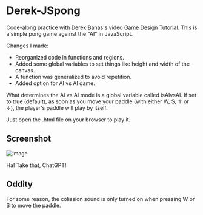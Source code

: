 # Derek-JSpong

Code-along practice with Derek Banas's video [Game Design Tutorial](https://www.youtube.com/watch?v=rex2_9YBKAE). This is a simple pong game against the "AI" in JavaScript.

Changes I made:
- Reorganized code in functions and regions.
- Added some global variables to set things like height and width of the canvas.
- A function was generalized to avoid repetition.
- Added option for AI vs AI game.

What determines the AI vs AI mode is a global variable called isAIvsAI. If set to true (default), as soon as you move your paddle (with either W, S, ↑ or ↓), the player's paddle will play by itself.

Just open the .html file on your browser to play it.

## Screenshot
![image](https://github.com/user-attachments/assets/a4c14a56-e50f-44d7-9d47-cf2c13f7c405)

Ha! Take that, ChatGPT!

## Oddity
For some reason, the colission sound is only turned on when pressing W or S to move the paddle.
